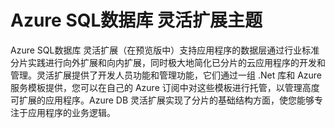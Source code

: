 <properties title="Azure SQL数据库 灵活扩展" pageTitle="Azure SQL数据库 灵活扩展" description="文档结构图，是 Azure SQL DB 的灵活扩展功能内容的可视表格" metaKeywords="sharding scaling, Azure SQL DB sharding, elastic scale" services="sql-database" documentationCenter="" manager="jhubbard" authors="sidneyh@microsoft.com"/>

<tags ms.service="sql-database" ms.workload="sql-database" ms.tgt_pltfrm="na" ms.devlang="na" ms.topic="article" ms.date="10/02/2014" ms.author="sidneyh"></tags>

# Azure SQL数据库 灵活扩展主题

Azure SQL数据库 灵活扩展（在预览版中）支持应用程序的数据层通过行业标准分片实践进行向外扩展和向内扩展，同时极大地简化已分片的云应用程序的开发和管理。灵活扩展提供了开发人员功能和管理功能，它们通过一组 .Net 库和 Azure 服务模板提供，您可以在自己的 Azure 订阅中对这些模板进行托管，以管理高度可扩展的应用程序。Azure DB 灵活扩展实现了分片的基础结构方面，使您能够专注于应用程序的业务逻辑。

<object type="image/svg+xml" data="https://sidneyhcontent.blob.core.chinacloudapi.cn/documentation/ElasticScaleMapcoded.svg" width="100%" height="100%">
</object>

